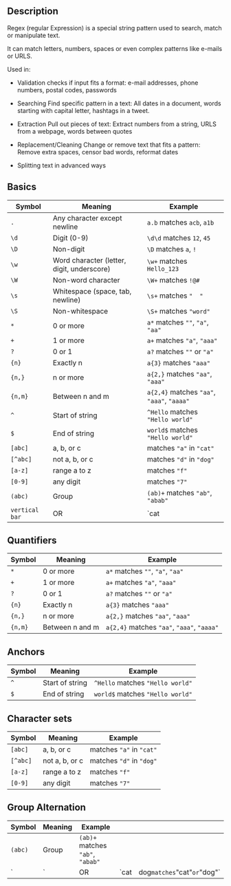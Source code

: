 ## Description 

Regex (regular Expression) is a special string pattern used to search, match or manipulate text. 

It can match letters, numbers, spaces or even complex patterns like e-mails or URLS. 

Used in: 
- Validation
checks if input fits a format: e-mail addresses, phone numbers, postal codes, passwords

- Searching
Find specific pattern in a text: All dates in a document, words starting with capital letter, hashtags in a tweet.

- Extraction
Pull out pieces of text: Extract numbers from a string, URLS from a webpage, words between quotes

- Replacement/Cleaning
Change or remove text that fits a pattern: Remove extra spaces, censor bad words, reformat dates

- Splitting text in advanced ways

## Basics
| Symbol | Meaning | Example |
|--------|---------|---------|
| `.`    | Any character except newline | `a.b` matches `acb`, `a1b` |
| `\d`   | Digit (0-9) | `\d\d` matches `12`, `45` |
| `\D`   | Non-digit | `\D` matches `a`, `!` |
| `\w`   | Word character (letter, digit, underscore) | `\w+` matches `Hello_123` |
| `\W`   | Non-word character | `\W+` matches `!@#` |
| `\s`   | Whitespace (space, tab, newline) | `\s+` matches `"  "` |
| `\S`   | Non-whitespace | `\S+` matches `"word"` |
| `*`    | 0 or more | `a*` matches `""`, `"a"`, `"aa"` |
| `+`    | 1 or more | `a+` matches `"a"`, `"aaa"` |
| `?`    | 0 or 1 | `a?` matches `""` or `"a"` |
| `{n}`  | Exactly n | `a{3}` matches `"aaa"` |
| `{n,}` | n or more | `a{2,}` matches `"aa"`, `"aaa"` |
| `{n,m}`| Between n and m | `a{2,4}` matches `"aa"`, `"aaa"`, `"aaaa"` |
| `^`    | Start of string | `^Hello` matches `"Hello world"` |
| `$`    | End of string | `world$` matches `"Hello world"` |
| `[abc]`| a, b, or c | matches `"a"` in `"cat"` |
| `[^abc]`| not a, b, or c | matches `"d"` in `"dog"` |
| `[a-z]`| range a to z | matches `"f"` |
| `[0-9]`| any digit | matches `"7"` |
| `(abc)`| Group | `(ab)+` matches `"ab"`, `"abab"` |
| `vertical bar`    | OR | `cat|dog` matches `"cat"` or `"dog"` |

## Quantifiers
| Symbol  | Meaning         | Example                                     |
|---------|----------------|--------------------------------------------|
| `*`     | 0 or more       | `a*` matches `""`, `"a"`, `"aa"`          |
| `+`     | 1 or more       | `a+` matches `"a"`, `"aaa"`               |
| `?`     | 0 or 1          | `a?` matches `""` or `"a"`                |
| `{n}`   | Exactly n       | `a{3}` matches `"aaa"`                     |
| `{n,}`  | n or more       | `a{2,}` matches `"aa"`, `"aaa"`           |
| `{n,m}` | Between n and m | `a{2,4}` matches `"aa"`, `"aaa"`, `"aaaa"`|

## Anchors
| Symbol | Meaning         | Example                           |
|--------|----------------|----------------------------------|
| `^`    | Start of string | `^Hello` matches `"Hello world"` |
| `$`    | End of string   | `world$` matches `"Hello world"` |

## Character sets
| Symbol   | Meaning        | Example                   |
|----------|----------------|---------------------------|
| `[abc]`  | a, b, or c     | matches `"a"` in `"cat"` |
| `[^abc]` | not a, b, or c | matches `"d"` in `"dog"` |
| `[a-z]`  | range a to z   | matches `"f"`            |
| `[0-9]`  | any digit      | matches `"7"`            |

## Group Alternation 

| Symbol  | Meaning | Example                          |      |                             |
| ------- | ------- | -------------------------------- | ---- | --------------------------- |
| `(abc)` | Group   | `(ab)+` matches `"ab"`, `"abab"` |      |                             |
| `       | `       | OR                               | `cat | dog`matches`"cat"`or`"dog"` |





